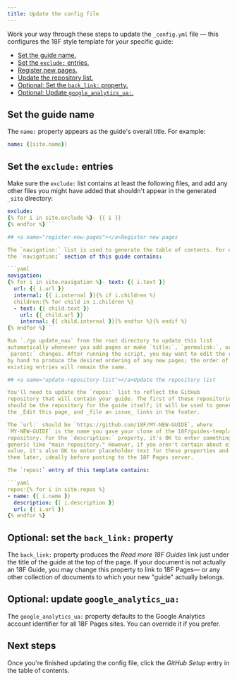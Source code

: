 ```yaml
---
title: Update the config file
---
```

Work your way through these steps to update 
the `_config.yml` file — this configures the 18F style template for your specific guide:

- [Set the guide name.](#set-name)
- [Set the `exclude:` entries.](#set-exclude-entries)
- [Register new pages.](#register-new-pages)
- [Update the repository list.](#update-repository-list)
- [Optional: Set the `back_link:` property.](#set-back-link)
- [Optional: Update `google_analytics_ua:`.](#set-google-analytics)

## <a name="set-name"></a>Set the guide name

The `name:` property appears as the guide's overall title. For example:

```yaml
name: {{site.name}}
```

## <a name="set-exclude-entries"></a>Set the `exclude:` entries

Make sure the `exclude:` list contains at least the following files, and add
any other files you might have added that shouldn't appear in the
generated `_site` directory:

```yaml
exclude:
{% for i in site.exclude %}- {{ i }}
{% endfor %}```

## <a name="register-new-pages"></a>Register new pages

The `navigation:` list is used to generate the table of contents. For example,
the `navigation:` section of this guide contains:

```yaml
navigation:
{% for i in site.navigation %}- text: {{ i.text }}
  url: {{ i.url }}
  internal: {{ i.internal }}{% if i.children %}
  children:{% for child in i.children %}
  - text: {{ child.text }}
    url: {{ child.url }}
    internal: {{ child.internal }}{% endfor %}{% endif %}
{% endfor %}```

Run `./go update_nav` from the root directory to update this list
automatically whenever you add pages or make `title:`, `permalink:`, or
`parent:` changes. After running the script, you may want to edit the results
by hand to produce the desired ordering of any new pages; the order of
existing entries will remain the same.

## <a name="update-repository-list"></a>Update the repository list

You'll need to update the `repos:` list to reflect the GitHub
repository that will contain your guide. The first of these repositories
should be the repository for the guide itself; it will be used to generate
the _Edit this page_ and _file an issue_ links in the footer.

The `url:` should be `https://github.com/18F/MY-NEW-GUIDE`, where
`MY-NEW-GUIDE` is the name you gave your clone of the 18F/guides-template
repository. For the `description:` property, it's OK to enter something
generic like "main repository." However, if you aren't certain about either
value, it's also OK to enter placeholder text for these properties and change
them later, ideally before posting to the 18F Pages server. 

The `repos:` entry of this template contains:

```yaml
repos:{% for i in site.repos %}
- name: {{ i.name }}
  description: {{ i.description }}
  url: {{ i.url }}
{% endfor %}
```

## <a name="set-back-link"></a>Optional: set the `back_link:` property

The `back_link:` property produces the _Read more 18F Guides_ link just under
the title of the guide at the top of the page. If your document is not
actually an 18F Guide, you may change this property to link to 18F Pages— or
any other collection of documents to which your new "guide" actually belongs.

## <a name="set-google-analytics"></a>Optional: update `google_analytics_ua:`

The `google_analytics_ua:` property defaults to the Google Analytics account
identifier for all 18F Pages sites. You can override it if you prefer.

## Next steps

Once you're finished updating the config file, click the _GitHub Setup_
entry in the table of contents.

